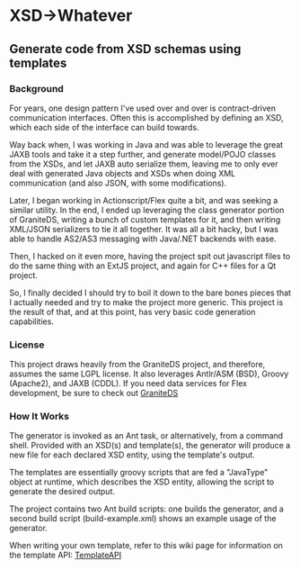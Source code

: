 # XSD->Whatever #

## Generate code from XSD schemas using templates ##

### Background ###
For years, one design pattern I've used over and over is contract-driven communication interfaces.  Often this is accomplished by defining an XSD, which each side of the interface can build towards.

Way back when,  I was working in Java and was able to leverage the great JAXB tools and take it a step further, and generate model/POJO classes from the XSDs, and let JAXB auto serialize them, leaving me to only ever deal with generated Java objects and XSDs when doing XML communication (and also JSON, with some modifications).

Later, I began working in Actionscript/Flex quite a bit, and was seeking a similar utility.  In the end, I ended up leveraging the class generator portion of GraniteDS, writing a bunch of custom templates for it, and then writing XML/JSON serializers to tie it all together.  It was all a bit hacky, but I was able to handle AS2/AS3 messaging with Java/.NET backends with ease.

Then, I hacked on it even more, having the project spit out javascript files to do the same thing with an ExtJS project, and again for C++ files for a Qt project.

So, I finally decided I should try to boil it down to the bare bones pieces that I actually needed and try to make the project more generic.  This project is the result of that, and at this point, has very basic code generation capabilities.

### License ###
This project draws heavily from the GraniteDS project, and therefore, assumes the same LGPL license.  It also leverages Antlr/ASM (BSD), Groovy (Apache2), and JAXB (CDDL).  If you need data services for Flex development, be sure to check out [GraniteDS](http://www.graniteds.org)

### How It Works ###
The generator is invoked as an Ant task, or alternatively, from a command shell.  Provided with an XSD(s) and template(s), the generator will produce a new file for each declared XSD entity, using the template's output.

The templates are essentially groovy scripts that are fed a "JavaType" object at runtime, which describes the XSD entity, allowing the script to generate the desired output.

The project contains two Ant build scripts: one builds the generator, and a second build script (build-example.xml)  shows an example usage of the generator.

When writing your own template, refer to this wiki page for information on the template API: [TemplateAPI](TemplateAPI.md)
